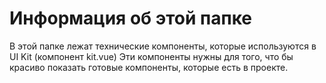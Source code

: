 # Информация об этой папке

В этой папке лежат технические компоненты, которые используются в UI Kit (компонент kit.vue)
Эти компоненты нужны для того, что бы красиво показать готовые компоненты, которые есть в проекте.
